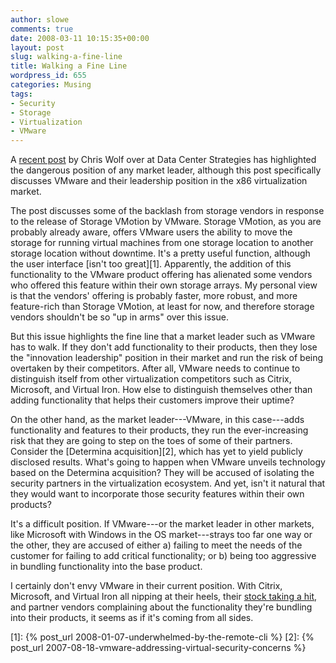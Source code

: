 ```yaml
---
author: slowe
comments: true
date: 2008-03-11 10:15:35+00:00
layout: post
slug: walking-a-fine-line
title: Walking a Fine Line
wordpress_id: 655
categories: Musing
tags:
- Security
- Storage
- Virtualization
- VMware
---
```


A [recent post](http://dcsblog.burtongroup.com/data_center_strategies/2008/03/vmworld-europ-2.html) by Chris Wolf over at Data Center Strategies has highlighted the dangerous position of any market leader, although this post specifically discusses VMware and their leadership position in the x86 virtualization market.

The post discusses some of the backlash from storage vendors in response to the release of Storage VMotion by VMware. Storage VMotion, as you are probably already aware, offers VMware users the ability to move the storage for running virtual machines from one storage location to another storage location without downtime. It's a pretty useful function, although the user interface [isn't too great][1]. Apparently, the addition of this functionality to the VMware product offering has alienated some vendors who offered this feature within their own storage arrays. My personal view is that the vendors' offering is probably faster, more robust, and more feature-rich than Storage VMotion, at least for now, and therefore storage vendors shouldn't be so "up in arms" over this issue.

But this issue highlights the fine line that a market leader such as VMware has to walk. If they don't add functionality to their products, then they lose the "innovation leadership" position in their market and run the risk of being overtaken by their competitors. After all, VMware needs to continue to distinguish itself from other virtualization competitors such as Citrix, Microsoft, and Virtual Iron. How else to distinguish themselves other than adding functionality that helps their customers improve their uptime?

On the other hand, as the market leader---VMware, in this case---adds functionality and features to their products, they run the ever-increasing risk that they are going to step on the toes of some of their partners. Consider the [Determina acquisition][2], which has yet to yield publicly disclosed results. What's going to happen when VMware unveils technology based on the Determina acquisition? They will be accused of isolating the security partners in the virtualization ecosystem. And yet, isn't it natural that they would want to incorporate those security features within their own products?

It's a difficult position. If VMware---or the market leader in other markets, like Microsoft with Windows in the OS market---strays too far one way or the other, they are accused of either a) failing to meet the needs of the customer for failing to add critical functionality; or b) being too aggressive in bundling functionality into the base product.

I certainly don't envy VMware in their current position. With Citrix, Microsoft, and Virtual Iron all nipping at their heels, their [stock taking a hit](http://www.virtualization.info/2008/03/vmw-stock-price-is-back-at-starting.html), and partner vendors complaining about the functionality they're bundling into their products, it seems as if it's coming from all sides.

[1]: {% post_url 2008-01-07-underwhelmed-by-the-remote-cli %}
[2]: {% post_url 2007-08-18-vmware-addressing-virtual-security-concerns %}
